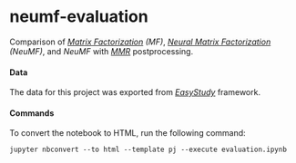 # neumf-evaluation

Comparison of *[Matrix Factorization](https://en.wikipedia.org/wiki/Matrix_factorization_(recommender_systems)) (MF)*, *[Neural Matrix Factorization](https://arxiv.org/pdf/1708.05031) (NeuMF)*, and *NeuMF* with *[MMR](https://www.cs.cmu.edu/~jgc/publication/The_Use_MMR_Diversity_Based_LTMIR_1998.pdf)* postprocessing. 

#### Data

The data for this project was exported from *[EasyStudy](https://github.com/radimvalis/EasyStudy-NeuMF)* framework.

#### Commands

To convert the notebook to HTML, run the following command:

```
jupyter nbconvert --to html --template pj --execute evaluation.ipynb
```